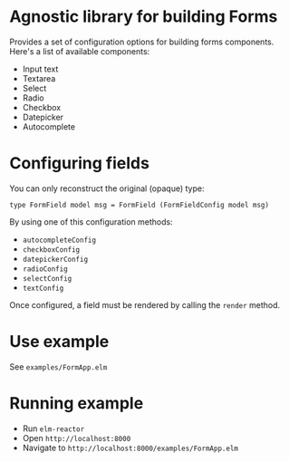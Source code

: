 # Agnostic library for building Forms

Provides a set of configuration options for building forms components. Here's a list of available components:
- Input text
- Textarea
- Select
- Radio
- Checkbox
- Datepicker
- Autocomplete

# Configuring fields

You can only reconstruct the original (opaque) type:

`type FormField model msg
    = FormField (FormFieldConfig model msg)`

By using one of this configuration methods:
- `autocompleteConfig`
- `checkboxConfig`
- `datepickerConfig`
- `radioConfig`
- `selectConfig`
- `textConfig`

Once configured, a field must be rendered by calling the `render` method.


# Use example
See `examples/FormApp.elm`

# Running example
- Run `elm-reactor`
- Open `http://localhost:8000`
- Navigate to `http://localhost:8000/examples/FormApp.elm`
